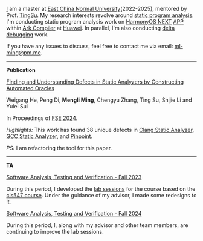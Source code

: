 [I](https://github.com/BertramGi1f0y1e) am a master at [East China Normal University](https://en.wikipedia.org/wiki/East_China_Normal_University)(2022-2025), mentored by Prof. [TingSu](https://dblp.org/pid/42/6896-1.html). My research interests revolve around [static program analysis](https://en.wikipedia.org/wiki/Static_program_analysis). I'm conducting static program analysis work on [HarmonyOS NEXT](https://en.wikipedia.org/wiki/HarmonyOS_NEXT) [APP](https://developer.huawei.com/consumer/cn/doc/guidebook/harmonyecoapp-guidebook-0000001761818040) within [Ark Compiler](https://en.wikipedia.org/wiki/Ark_Compiler) at [Huawei](https://businessabc.net/wiki/huawei). In parallel, I'm also conducting [delta debugging](https://en.wikipedia.org/wiki/Delta_debugging) work.

If you have any issues to discuss, feel free to contact me via email: [ml-ming@pm.me](mailto:ml-ming@pm.me).

------

**Publication**

[Finding and Understanding Defects in Static Analyzers by Constructing Automated Oracles](https://github.com/BertramGi1f0y1e/BertramGi1f0y1e.github.io/blob/main/3660781.pdf)

Weigang He, Peng Di, **Mengli Ming**, Chengyu Zhang, Ting Su, Shijie Li and Yulei Sui

In Proceedings of [FSE 2024](https://2024.esec-fse.org/track/fse-2024-research-papers).

*Highlights:* This work has found 38 unique defects in [Clang Static Analyzer](https://clang-analyzer.llvm.org), [GCC Static Analyzer](https://gcc.gnu.org/wiki/StaticAnalyzer), and [Pinpoint](https://www.sourcebrella.com).

*PS:* I am refactoring the tool for this paper.

------

**TA**

[Software Analysis, Testing and Verification - Fall 2023](https://tingsu.github.io/files/courses/pa2023.html)

During this period, I developed the [lab sessions](https://github.com/ecnu-sa-labs/ecnu-sa-labs) for the course based on the [cis547 course](https://software-analysis-class.org). Under the guidance of my advisor, I made some redesigns to it.

[Software Analysis, Testing and Verification - Fall 2024](https://tingsu.github.io/files/courses/pa2024.html)

During this period, I, along with my advisor and other team members, are continuing to improve the lab sessions.
